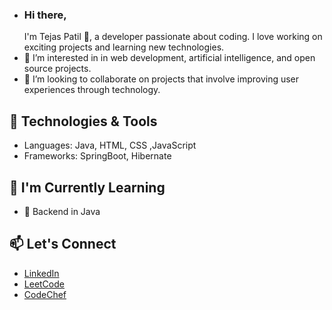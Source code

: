 - ### Hi there,
  I'm Tejas Patil 👋, a  developer passionate about coding. I love working on exciting projects and learning new technologies.
- 👀 I’m interested in in web development, artificial intelligence, and open source projects.
- 💞️ I’m looking to collaborate on projects that involve improving user experiences through technology.
  
## 🔧 Technologies & Tools
- Languages:  Java, HTML, CSS ,JavaScript 
- Frameworks: SpringBoot, Hibernate

## 🌱 I'm Currently Learning
- 🌱  Backend in Java

## 📫 Let's Connect
- [LinkedIn](https://www.linkedin.com/in/tejas-t-patil)
- [LeetCode](https://leetcode.com/u/tejas_3004/)
- [CodeChef](https://www.codechef.com/users/patiltejas)
<!---
tejaspatil14/tejaspatil14 is a ✨ special ✨ repository because its `README.md` (this file) appears on your GitHub profile.
You can click the Preview link to take a look at your changes.
--->
